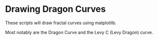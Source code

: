 # Drawing Dragon Curves

These scripts will draw fractal curves using matplotlib.

Most notably are the Dragon Curve and the Levy C (Levy Dragon) curve.
